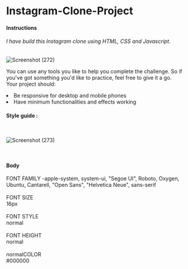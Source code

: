 # Instagram-Clone-Project

#### Instructions
###### I have build this Instagram clone using HTML, CSS and Javascript.
![Screenshot (272)](https://user-images.githubusercontent.com/56837137/137022918-178a5a8f-f34f-49c2-80b2-b88807a58c05.png)


You can use any tools you like to help you complete the challenge. So if you've got something you'd like to practice, feel free to give it a go.
<br>
Your project should:

<li> Be responsive for desktop and mobile phones
<li> Have minimum functionalities and effects working

#### Style guide :
  <br>
  
![Screenshot (273)](https://user-images.githubusercontent.com/56837137/137022968-97887396-c0fa-4b95-80fb-c57444d6abfa.png)

  
  <br>
  
#### Body
  
FONT FAMILY
-apple-system, system-ui, "Segoe UI", Roboto, Oxygen, Ubuntu, Cantarell, "Open Sans", "Helvetica Neue", sans-serif<br>
  <br>
FONT SIZE<br>
16px<br>
  <br>
FONT STYLE<br>
normal<br>
  <br>
FONT HEIGHT<br>
normal<br>
  <br>
normalCOLOR<br>
#000000<br>
